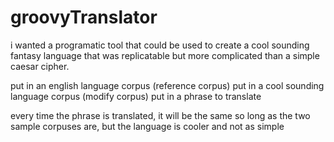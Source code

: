 groovyTranslator
==========================

i wanted a programatic tool that could be used to create a cool sounding fantasy language that was replicatable but more complicated than a simple caesar cipher.

put in an english language corpus (reference corpus)
put in a cool sounding language corpus (modify corpus)
put in a phrase to translate

every time the phrase is translated, it will be the same so long as the two sample corpuses are, but the language is cooler and not as simple